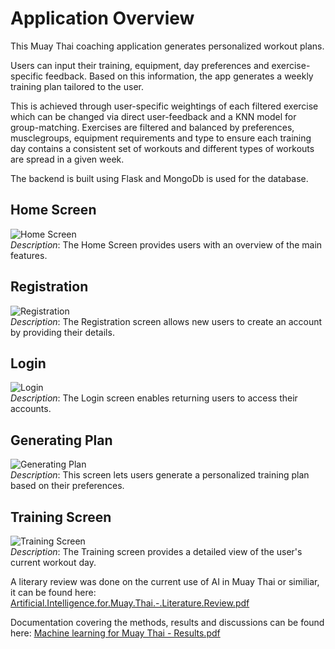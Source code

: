 # Application Overview
This Muay Thai coaching application generates personalized workout plans. 

Users can input their training, equipment, day preferences and exercise-specific feedback. Based on this information, the app generates a weekly training plan tailored to the user. 

This is achieved through user-specific weightings of each filtered exercise which can be changed via direct user-feedback and a KNN model for group-matching. Exercises are filtered and balanced by preferences, musclegroups, equipment requirements and type to ensure each training day contains a consistent set of workouts and different types of workouts are spread in a given week.

The backend is built using Flask and MongoDb is used for the database. 

## Home Screen
![Home Screen](https://github.com/user-attachments/assets/3ff6497b-4696-4472-9a03-95bf04b5575a)  
*Description*: The Home Screen provides users with an overview of the main features.

## Registration
![Registration](https://github.com/user-attachments/assets/17c3da00-4741-41db-87a8-497166b660b9)  
*Description*: The Registration screen allows new users to create an account by providing their details.

## Login
![Login](https://github.com/user-attachments/assets/a532f530-8d02-438a-b955-e308f092ea76)  
*Description*: The Login screen enables returning users to access their accounts.

## Generating Plan
![Generating Plan](https://github.com/user-attachments/assets/7bde962e-400a-4b9c-aedd-9e6691e849ec)  
*Description*: This screen lets users generate a personalized training plan based on their preferences.

## Training Screen
![Training Screen](https://github.com/user-attachments/assets/1e3238fe-8f8e-4803-8e8c-ce79877219c6)  
*Description*: The Training screen provides a detailed view of the user's current workout day.


A literary review was done on the current use of AI in Muay Thai or similiar, it can be found here: [Artificial.Intelligence.for.Muay.Thai.-.Literature.Review.pdf](https://github.com/user-attachments/files/16882821/Artificial.Intelligence.for.Muay.Thai.-.Literature.Review.pdf)


Documentation covering the methods, results and discussions can be found here: [Machine learning for Muay Thai - Results.pdf](https://github.com/user-attachments/files/16882786/Machine.learning.for.Muay.Thai.-.Results.pdf)



